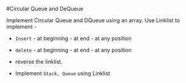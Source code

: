 #Circular Queue and DeQueue

Implement Circular Queue and DQueue using an array.
Use Linklist to implement -
* ```Insert``` - at beginning
         - at end
         - at any position
         
* ```delete``` - at beginning
         - at end
         - at any position

* reverse the linklist.
* Implement ```Stack, Queue``` using Linklist
